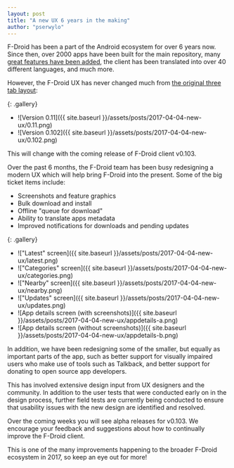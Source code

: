 ```yaml
---
layout: post
title: "A new UX 6 years in the making"
author: "pserwylo"
---
```


F-Droid has been a part of the Android ecosystem for over 6 years now.
Since then, over 2000 apps have been built for the main repository,
many [great features have been added](https://gitlab.com/fdroid/fdroidclient/blob/master/CHANGELOG.md),
the client has been translated into over 40 different languages,
and much more.

However, the F-Droid UX has never changed much from [the original three tab layout](https://f-droid.org/posts/f-droid-repository-alpha/):

{: .gallery}
 * ![Version 0.11]({{ site.baseurl }}/assets/posts/2017-04-04-new-ux/0.11.png)
 * ![Version 0.102]({{ site.baseurl }}/assets/posts/2017-04-04-new-ux/0.102.png)

This will change with the coming release of F-Droid client v0.103.

Over the past 6 months, the F-Droid team has been busy redesigning a modern UX which will help bring F-Droid into the present.
Some of the big ticket items include:

 * Screenshots and feature graphics
 * Bulk download and install
 * Offline "queue for download"
 * Ability to translate apps metadata
 * Improved notifications for downloads and pending updates

{: .gallery}
 * !["Latest" screen]({{ site.baseurl }}/assets/posts/2017-04-04-new-ux/latest.png)
 * !["Categories" screen]({{ site.baseurl }}/assets/posts/2017-04-04-new-ux/categories.png)
 * !["Nearby" screen]({{ site.baseurl }}/assets/posts/2017-04-04-new-ux/nearby.png)
 * !["Updates" screen]({{ site.baseurl }}/assets/posts/2017-04-04-new-ux/updates.png)
 * ![App details screen (with screenshots)]({{ site.baseurl }}/assets/posts/2017-04-04-new-ux/appdetails-a.png)
 * ![App details screen (without screenshots)]({{ site.baseurl }}/assets/posts/2017-04-04-new-ux/appdetails-b.png)

In addition, we have been redesigning some of the smaller, but equally as important parts of the app,
such as better support for visually impaired users who make use of tools such as Talkback,
and better support for donating to open source app developers.

This has involved extensive design input from UX designers and the community.
In addition to the user tests that were conducted early on in the design process, further field tests
are currently being conducted to ensure that usability issues with the new design are identified and resolved.

Over the coming weeks you will see alpha releases for v0.103.
We encourage your feedback and suggestions about how to continually improve the F-Droid client. 

This is one of the many improvements happening to the broader F-Droid ecosystem in 2017, so keep an eye out for more!